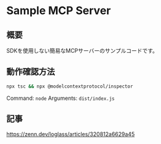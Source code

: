 # Sample MCP Server

## 概要

SDKを使用しない簡易なMCPサーバーのサンプルコードです。

## 動作確認方法

```bash
npx tsc && npx @modelcontextprotocol/inspector
```

Command: `node`
Arguments: `dist/index.js`

## 記事

https://zenn.dev/loglass/articles/320812a6629a45
